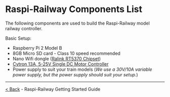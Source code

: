 Raspi-Railway Components List
=============================

The following components are used to build the Raspi-Railway model railway controller.

Basic Setup:
* Raspberry Pi 2 Model B
* 8GB Micro SD card - Class 10 speed recommended
* Nano Wifi dongle ([Ralink RT5370 Chipset](https://www.google.co.uk/#q=Ralink+RT5370+wifi+dongle))
* [Cytron 13A, 5-25V Single DC Motor Controller](datasheets/md10crev2.0usersmanual_2015-07.pdf)
* Power supply to suit your train models
(_We use a 30V/10A variable power supply, but the power supply should suit your setup._)


---
[< Back](raspi-railway-getting-started-guide.md) - Raspi-Railway Getting Started Guide

